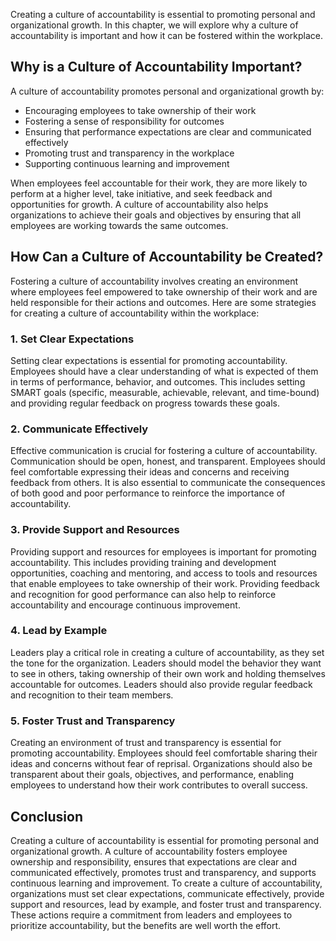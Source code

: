 
Creating a culture of accountability is essential to promoting personal and organizational growth. In this chapter, we will explore why a culture of accountability is important and how it can be fostered within the workplace.

Why is a Culture of Accountability Important?
---------------------------------------------

A culture of accountability promotes personal and organizational growth by:

* Encouraging employees to take ownership of their work
* Fostering a sense of responsibility for outcomes
* Ensuring that performance expectations are clear and communicated effectively
* Promoting trust and transparency in the workplace
* Supporting continuous learning and improvement

When employees feel accountable for their work, they are more likely to perform at a higher level, take initiative, and seek feedback and opportunities for growth. A culture of accountability also helps organizations to achieve their goals and objectives by ensuring that all employees are working towards the same outcomes.

How Can a Culture of Accountability be Created?
-----------------------------------------------

Fostering a culture of accountability involves creating an environment where employees feel empowered to take ownership of their work and are held responsible for their actions and outcomes. Here are some strategies for creating a culture of accountability within the workplace:

### 1. Set Clear Expectations

Setting clear expectations is essential for promoting accountability. Employees should have a clear understanding of what is expected of them in terms of performance, behavior, and outcomes. This includes setting SMART goals (specific, measurable, achievable, relevant, and time-bound) and providing regular feedback on progress towards these goals.

### 2. Communicate Effectively

Effective communication is crucial for fostering a culture of accountability. Communication should be open, honest, and transparent. Employees should feel comfortable expressing their ideas and concerns and receiving feedback from others. It is also essential to communicate the consequences of both good and poor performance to reinforce the importance of accountability.

### 3. Provide Support and Resources

Providing support and resources for employees is important for promoting accountability. This includes providing training and development opportunities, coaching and mentoring, and access to tools and resources that enable employees to take ownership of their work. Providing feedback and recognition for good performance can also help to reinforce accountability and encourage continuous improvement.

### 4. Lead by Example

Leaders play a critical role in creating a culture of accountability, as they set the tone for the organization. Leaders should model the behavior they want to see in others, taking ownership of their own work and holding themselves accountable for outcomes. Leaders should also provide regular feedback and recognition to their team members.

### 5. Foster Trust and Transparency

Creating an environment of trust and transparency is essential for promoting accountability. Employees should feel comfortable sharing their ideas and concerns without fear of reprisal. Organizations should also be transparent about their goals, objectives, and performance, enabling employees to understand how their work contributes to overall success.

Conclusion
----------

Creating a culture of accountability is essential for promoting personal and organizational growth. A culture of accountability fosters employee ownership and responsibility, ensures that expectations are clear and communicated effectively, promotes trust and transparency, and supports continuous learning and improvement. To create a culture of accountability, organizations must set clear expectations, communicate effectively, provide support and resources, lead by example, and foster trust and transparency. These actions require a commitment from leaders and employees to prioritize accountability, but the benefits are well worth the effort.

